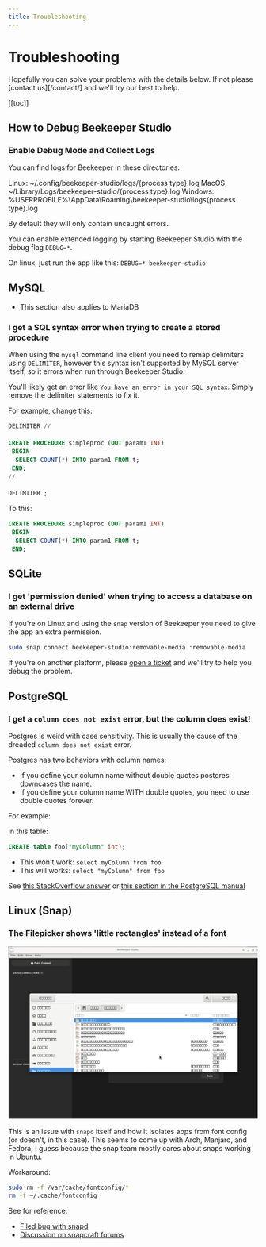 ```yaml
---
title: Troubleshooting
---
```


# Troubleshooting

Hopefully you can solve your problems with the details below. If not please [contact us][/contact/] and we'll try our best to help.

[[toc]]


## How to Debug Beekeeper Studio

### Enable Debug Mode and Collect Logs

You can find logs for Beekeeper in these directories:

Linux: ~/.config/beekeeper-studio/logs/{process type}.log
MacOS: ~/Library/Logs/beekeeper-studio/{process type}.log
Windows: %USERPROFILE%\AppData\Roaming\beekeeper-studio\logs\{process type}.log

By default they will only contain uncaught errors.

You can enable extended logging by starting Beekeeper Studio with the debug flag `DEBUG=*`.

On linux, just run the app like this: `DEBUG=* beekeeper-studio`


## MySQL

* This section also applies to MariaDB

### I get a SQL syntax error when trying to create a stored procedure

When using the `mysql` command line client you need to remap delimiters using `DELIMITER`, however this syntax isn't supported by MySQL server itself, so it errors when run through Beekeeper Studio.

You'll likely get an error like `You have an error in your SQL syntax`. Simply remove the delimiter statements to fix it.

For example, change this:
```sql
DELIMITER //

CREATE PROCEDURE simpleproc (OUT param1 INT)
 BEGIN
  SELECT COUNT(*) INTO param1 FROM t;
 END;
//

DELIMITER ;
```

To this:

```sql
CREATE PROCEDURE simpleproc (OUT param1 INT)
 BEGIN
  SELECT COUNT(*) INTO param1 FROM t;
 END;
```


## SQLite

### I get 'permission denied' when trying to access a database on an external drive

If you're on Linux and using the `snap` version of Beekeeper you need to give the app an extra permission.

```bash
sudo snap connect beekeeper-studio:removable-media :removable-media
```

If you're on another platform, please [open a ticket][bug] and we'll try to help you debug the problem.

[bug]: https://github.com/beekeeper-studio/beekeeper-studio/issues/new?template=bug_report.md&title=BUG:

## PostgreSQL

### I get a `column does not exist` error, but the column does exist!

Postgres is weird with case sensitivity. This is usually the cause of the dreaded `column does not exist` error.

Postgres has two behaviors with column names:
- If you define your column name without double quotes postgres downcases the name.
- If you define your column name WITH double quotes, you need to use double quotes forever.

For example:

In this table:

```sql
CREATE table foo("myColumn" int);
```

- This won't work: `select myColumn from foo`
- This will works: `select "myColumn" from foo`

See [this StackOverflow answer](https://stackoverflow.com/a/20880247/18818) or [this section in the PostgreSQL manual](https://www.postgresql.org/docs/current/sql-syntax-lexical.html#SQL-SYNTAX-IDENTIFIERS)

## Linux (Snap)

### The Filepicker shows 'little rectangles' instead of a font

![Garbled fonts](../assets/img/garbled-fonts.png)

This is an issue with `snapd` itself and how it isolates apps from font config (or doesn't, in this case). This seems to come up with Arch, Manjaro, and Fedora, I guess because the snap team mostly cares about snaps working in Ubuntu.

Workaround:

```bash
sudo rm -f /var/cache/fontconfig/*
rm -f ~/.cache/fontconfig
```

See for reference:
- [Filed bug with snapd](https://bugs.launchpad.net/snappy/+bug/1916816)
- [Discussion on snapcraft forums](https://forum.snapcraft.io/t/snap-store-fonts-on-arch-linux-are-merely-empty-rectangles/15373/9)

